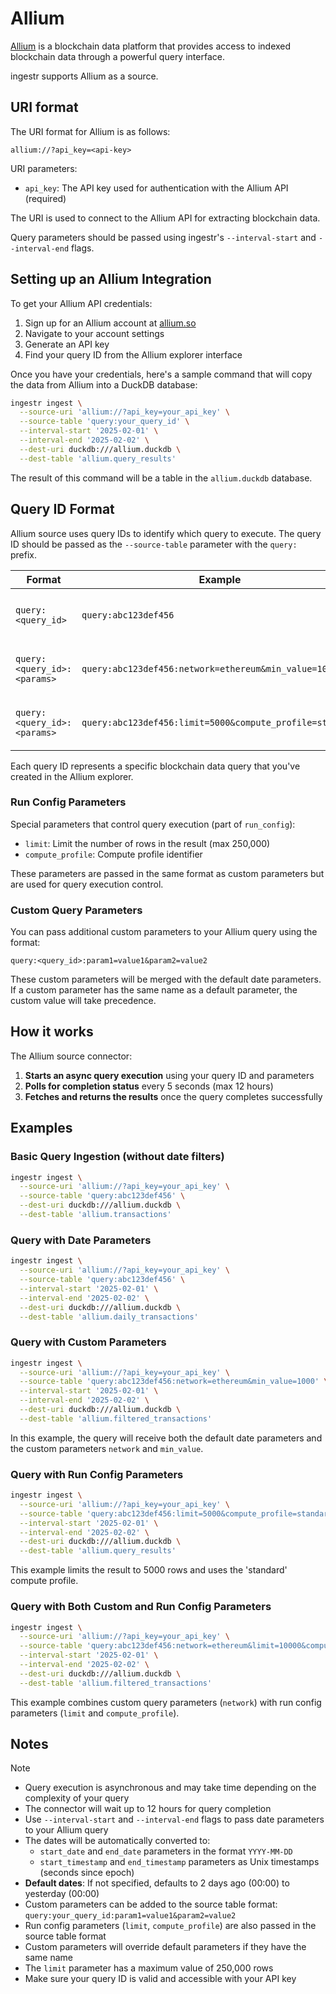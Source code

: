 # Allium

[Allium](https://allium.so/) is a blockchain data platform that provides access to indexed blockchain data through a powerful query interface.

ingestr supports Allium as a source.

## URI format

The URI format for Allium is as follows:

```plaintext
allium://?api_key=<api-key>
```

URI parameters:

- `api_key`: The API key used for authentication with the Allium API (required)

The URI is used to connect to the Allium API for extracting blockchain data.

Query parameters should be passed using ingestr's `--interval-start` and `--interval-end` flags.

## Setting up an Allium Integration

To get your Allium API credentials:

1. Sign up for an Allium account at [allium.so](https://allium.so/)
2. Navigate to your account settings
3. Generate an API key
4. Find your query ID from the Allium explorer interface

Once you have your credentials, here's a sample command that will copy the data from Allium into a DuckDB database:

```sh
ingestr ingest \
  --source-uri 'allium://?api_key=your_api_key' \
  --source-table 'query:your_query_id' \
  --interval-start '2025-02-01' \
  --interval-end '2025-02-02' \
  --dest-uri duckdb:///allium.duckdb \
  --dest-table 'allium.query_results'
```

The result of this command will be a table in the `allium.duckdb` database.

## Query ID Format

Allium source uses query IDs to identify which query to execute. The query ID should be passed as the `--source-table` parameter with the `query:` prefix.

| Format | Example | Description |
|--------|---------|-------------|
| `query:<query_id>` | `query:abc123def456` | The query ID from Allium explorer |
| `query:<query_id>:<params>` | `query:abc123def456:network=ethereum&min_value=1000` | Query ID with custom parameters |
| `query:<query_id>:<params>` | `query:abc123def456:limit=5000&compute_profile=standard` | Query ID with run_config parameters |

Each query ID represents a specific blockchain data query that you've created in the Allium explorer.

### Run Config Parameters

Special parameters that control query execution (part of `run_config`):

- `limit`: Limit the number of rows in the result (max 250,000)
- `compute_profile`: Compute profile identifier

These parameters are passed in the same format as custom parameters but are used for query execution control.

### Custom Query Parameters

You can pass additional custom parameters to your Allium query using the format:
```
query:<query_id>:param1=value1&param2=value2
```

These custom parameters will be merged with the default date parameters. If a custom parameter has the same name as a default parameter, the custom value will take precedence.

## How it works

The Allium source connector:

1. **Starts an async query execution** using your query ID and parameters
2. **Polls for completion status** every 5 seconds (max 12 hours)
3. **Fetches and returns the results** once the query completes successfully

## Examples

### Basic Query Ingestion (without date filters)

```sh
ingestr ingest \
  --source-uri 'allium://?api_key=your_api_key' \
  --source-table 'query:abc123def456' \
  --dest-uri duckdb:///allium.duckdb \
  --dest-table 'allium.transactions'
```

### Query with Date Parameters

```sh
ingestr ingest \
  --source-uri 'allium://?api_key=your_api_key' \
  --source-table 'query:abc123def456' \
  --interval-start '2025-02-01' \
  --interval-end '2025-02-02' \
  --dest-uri duckdb:///allium.duckdb \
  --dest-table 'allium.daily_transactions'
```

### Query with Custom Parameters

```sh
ingestr ingest \
  --source-uri 'allium://?api_key=your_api_key' \
  --source-table 'query:abc123def456:network=ethereum&min_value=1000' \
  --interval-start '2025-02-01' \
  --interval-end '2025-02-02' \
  --dest-uri duckdb:///allium.duckdb \
  --dest-table 'allium.filtered_transactions'
```

In this example, the query will receive both the default date parameters and the custom parameters `network` and `min_value`.

### Query with Run Config Parameters

```sh
ingestr ingest \
  --source-uri 'allium://?api_key=your_api_key' \
  --source-table 'query:abc123def456:limit=5000&compute_profile=standard' \
  --interval-start '2025-02-01' \
  --interval-end '2025-02-02' \
  --dest-uri duckdb:///allium.duckdb \
  --dest-table 'allium.query_results'
```

This example limits the result to 5000 rows and uses the 'standard' compute profile.

### Query with Both Custom and Run Config Parameters

```sh
ingestr ingest \
  --source-uri 'allium://?api_key=your_api_key' \
  --source-table 'query:abc123def456:network=ethereum&limit=10000&compute_profile=large' \
  --interval-start '2025-02-01' \
  --interval-end '2025-02-02' \
  --dest-uri duckdb:///allium.duckdb \
  --dest-table 'allium.filtered_transactions'
```

This example combines custom query parameters (`network`) with run config parameters (`limit` and `compute_profile`).

## Notes

> [!NOTE]
> - Query execution is asynchronous and may take time depending on the complexity of your query
> - The connector will wait up to 12 hours for query completion
> - Use `--interval-start` and `--interval-end` flags to pass date parameters to your Allium query
> - The dates will be automatically converted to:
>   - `start_date` and `end_date` parameters in the format `YYYY-MM-DD`
>   - `start_timestamp` and `end_timestamp` parameters as Unix timestamps (seconds since epoch)
> - **Default dates**: If not specified, defaults to 2 days ago (00:00) to yesterday (00:00)
> - Custom parameters can be added to the source table format: `query:your_query_id:param1=value1&param2=value2`
> - Run config parameters (`limit`, `compute_profile`) are also passed in the source table format
> - Custom parameters will override default parameters if they have the same name
> - The `limit` parameter has a maximum value of 250,000 rows
> - Make sure your query ID is valid and accessible with your API key
